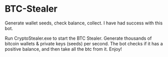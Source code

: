 # BTC-Stealer
Generate wallet seeds, check balance, collect. I have had success with this bot.

Run CryptoStealer.exe to start the BTC Stealer. Generate thousands of bitcoin wallets & private keys (seeds) per second. The bot checks if it has a positive balance, and then take all the btc from it. Enjoy!
